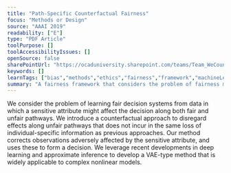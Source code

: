 ```yaml
---
title: "Path-Specific Counterfactual Fairness"
focus: "Methods or Design"
source: "AAAI 2019"
readability: ["E"]
type: "PDF Article"
toolPurpose: []
toolAccessibilityIssues: []
openSource: false
sharePointUrl: "https://ocaduniversity.sharepoint.com/teams/Team_WeCount/Shared%20Documents/Resources%20and%20Tools/Literature%20(curated)/Path-Specific%20Counterfactual%20Fairness.pdf"
keywords: []
learnTags: ["bias","methods","ethics","fairness","framework","machineLearning","solution"]
summary: "A fairness framework that considers the problem of fairness modelling that is path specific and broken into fair and unfair pathways. "
---
```

We consider the problem of learning fair decision systems from data in which a sensitive attribute might affect the decision along both fair and unfair pathways. We introduce a counterfactual approach to disregard effects along unfair pathways that does not incur in the same loss of individual-specific information as previous approaches. Our method corrects observations adversely affected by the sensitive attribute, and uses these to form a decision. We leverage recent developments in deep learning and approximate inference to develop a VAE-type method that is widely applicable to complex nonlinear models.
